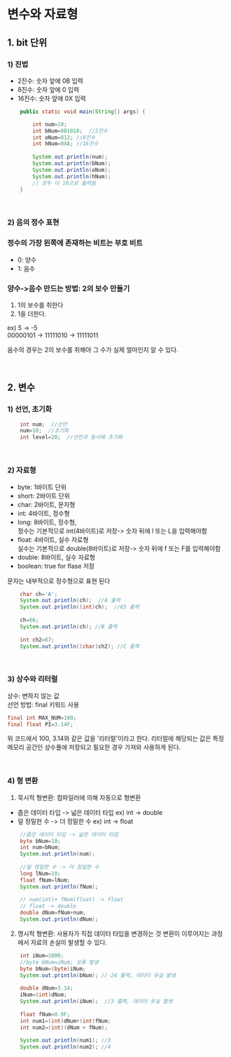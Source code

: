 # 변수와 자료형

## 1. bit 단위
### 1) 진법
* 2진수: 숫자 앞에 0B 입력
* 8진수: 숫자 앞에 0 입력
* 16진수: 숫자 앞에 0X 입력

```java
	public static void main(String[] args) {

		int num=10;
		int bNum=0B1010;  //2진수
		int oNum=012; //8진수
		int hNum=0XA; //16진수
		
		System.out.println(num);
		System.out.println(bNum);
		System.out.println(oNum);
		System.out.println(hNum);
		// 모두 다 10으로 출력됨
	}
```

<br>

### 2) 음의 정수 표현
### 정수의 가장 왼쪽에 존재하는 비트는 부호 비트
* 0: 양수
* 1: 음수 

### 양수->음수 만드는 방법:  2의 보수 만들기
1. 1의 보수를 취한다
2. 1을 더한다. 

ex) 5 -> -5               
00000101 -> 11111010 -> 11111011

음수의 경우는 2의 보수를 취해야 그 수가 실제 얼마인지 알 수 있다.  
 
 <br>

## 2. 변수
### 1) 선언, 초기화
```java
	int num;  //선언
	num=10;  //초기화
	int level=20;  //선언과 동시에 초기화
```
<br>

### 2) 자료형
* byte: 1바이트 단위
* short: 2바이트 단위
* char: 2바이트, 문자형
* int: 4바이트, 정수형
* long: 8바이트, 정수형,     
정수는 기본적으로 int(4바이트)로 저장-> 숫자 뒤에 l 또는 L을 입력해야함
* float: 4바이트, 실수 자료형          
실수는 기본적으로 double(8바이트)로 저장-> 숫자 뒤에 f 또는 F를 입력해야함
* double: 8바이트, 실수 자료형
* boolean: true for flase 저장

문자는 내부적으로 정수형으로 표현 된다
```java
	char ch='A';
	System.out.println(ch);  //A 출력
	System.out.println((int)ch);  //65 출력
	
	ch=66;
	System.out.println(ch); //B 출력
    		
	int ch2=67;
	System.out.println((char)ch2); //C 출력
```

<br>

### 3) 상수와 리터럴
상수: 변하지 않는 값            
선언 방법: final 키워드 사용
```java
final int MAX_NUM=100;
final float PI=3.14F;
```
위 코드에서 100, 3.14와 같은 값을 '리터럴'이라고 한다. 리터럴에 해당되는 값은 특정 메모리 공간인 상수풀에 저장되고 필요한 경우 가져와 사용하게 된다.

<br>

### 4) 형 변환
1. 묵시적 형변환: 컴파일러에 의해 자동으로 형변환
* 좁은 데이터 타입 -> 넓은 데이터 타입 ex) int -> double
* 덜 정밀한 수 -> 더 정밀한 수 ex) int -> float
```java
	//좁은 데이터 타입 -> 넓은 데이터 타입
	byte bNum=10;
	int num=bNum;
	System.out.println(num);
		
	//덜 정밀한 수 -> 더 정밀한 수
	long lNum=10;
	float fNum=lNum;
	System.out.println(fNum);
		
	// num(int)+ fNum(float) -> float
	// float -> double
	double dNum=fNum+num;
	System.out.println(dNum);
```
2. 명시적 형변환: 사용자가 직접 데이터 타입을 변경하는 것
변환이 이루어지는 과정에서 자료의 손실이 발생할 수 있다.

```java
    int iNum=1000;
	//byte bNum=iNum; 오류 발생
	byte bNum=(byte)iNum;
	System.out.println(bNum); //-24 출력, 데이터 유실 발생
		
	double dNum=3.14;
	iNum=(int)dNum;
	System.out.println(iNum);  //3 출력, 데이터 유실 발생
		
	float fNum=0.9F;
	int num1=(int)dNum+(int)fNum;
	int num2=(int)(dNum + fNum); 
		
	System.out.println(num1); //3
	System.out.println(num2); //4

```
